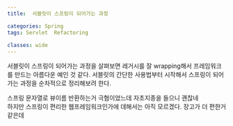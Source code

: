 ```yaml
---
title:  서블릿이 스프링이 되어가는 과정

categories: Spring 
tags: Servlet  Refactoring
 
classes: wide
---
```


  
서블릿이 스프링이 되어가는 과정을 살펴보면 레거시를 잘 wrapping해서 프레임워크를 만드는 아름다운 예인 것 같다. 서블릿의 간단한 사용법부터 시작해서 스프링이 되어가는 과정을 순차적으로 정리해보려 한다.  
  
  
스프링 문자열로 뷰이름 반환하는거 극혐이었느데 자초지종을 들으니 괜찮네  
하지만 스프링이 편리한 웹프레임워크인가에 데해서는 아직 모르겠다. 장고가 더 편한거 같은데  
